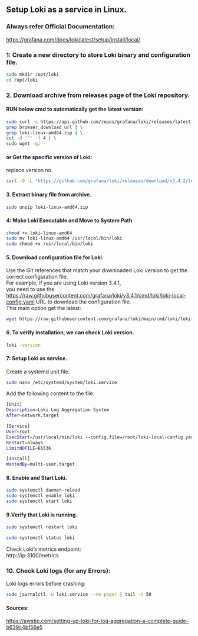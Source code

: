 ## Setup Loki as a service in Linux.
### Always refer Official Documentation:  
https://grafana.com/docs/loki/latest/setup/install/local/
### 1: Create a new directory to store Loki binary and configuration file.
```sh
sudo mkdir /opt/loki
cd /opt/loki
```
### 2. Download archive from releases page of the Loki repository.
#### RUN below cmd to automatically get the latest version:
```sh
sudo curl -s https://api.github.com/repos/grafana/loki/releases/latest | \
grep browser_download_url | \
grep loki-linux-amd64.zip | \
cut -d '"' -f 4 | \
sudo wget -qi -
```
#### or Get the specific version of Loki:  
replace version no.
```sh
curl -O -L "https://github.com/grafana/loki/releases/download/v3.4.2/loki-linux-amd64.zip"
```
#### 3. Extract binary file from archive.
```sh
sudo unzip loki-linux-amd64.zip
```
#### 4: Make Loki Executable and Move to System Path
```sh
chmod +x loki-linux-amd64
sudo mv loki-linux-amd64 /usr/local/bin/loki
sudo chmod +x /usr/local/bin/loki
```
#### 5. Download configuration file for Loki.
Use the Git references that match your downloaded Loki version to get the correct configuration file.  
For example, if you are using Loki version 3.4.1,  
you need to use the https://raw.githubusercontent.com/grafana/loki/v3.4.1/cmd/loki/loki-local-config.yaml URL to download the configuration file.  
This main option get the latest:
```sh
wget https://raw.githubusercontent.com/grafana/loki/main/cmd/loki/loki-local-config.yaml
```
#### 6. To verify installation, we can check Loki version.
```sh
loki -version
```
#### 7: Setup Loki as service.
Create a systemd unit file.
```sh
sudo nano /etc/systemd/system/loki.service
```
Add the following content to the file.
```sh
[Unit]
Description=Loki Log Aggregation System
After=network.target

[Service]
User=root
ExecStart=/usr/local/bin/loki --config.file=/root/loki-local-config.yaml
Restart=always
LimitNOFILE=65536

[Install]
WantedBy=multi-user.target
```
#### 8. Enable and Start Loki.
```sh
sudo systemctl daemon-reload
sudo systemctl enable loki
sudo systemctl start loki
```
#### 9.Verify that Loki is running.
```sh
sudo systemctl restart loki
```
```sh
sudo systemctl status loki
```
Check Loki’s metrics endpoint:  
http://ip:3100/metrics
### 10. Check Loki logs (for any Errors):
Loki logs errors before crashing:
```sh
sudo journalctl -u loki.service --no-pager | tail -n 50
```

#### Sources:
https://awstip.com/setting-up-loki-for-log-aggregation-a-complete-guide-b639c4bf56e5
